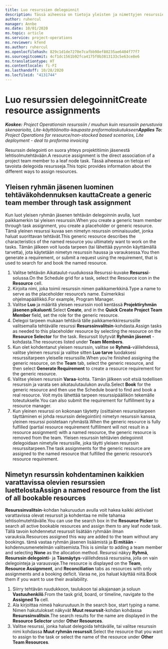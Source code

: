 ```yaml
---
title: Luo resurssien delegoinnit
description: Tässä aiheessa on tietoja yleisten ja nimettyjen resurssien delegointien luomisesta.
author: ruhercul
manager: Annbe
ms.date: 10/01/2020
ms.topic: article
ms.service: project-operations
ms.reviewer: kfend
ms.author: ruhercul
ms.openlocfilehash: 829c1d1de7270e7cafbb98ef80235ae6404f77f7
ms.sourcegitcommit: 4cf1dc1561b92fca4175f0b3813133c5e63ce8e6
ms.translationtype: HT
ms.contentlocale: fi-FI
ms.lasthandoff: 10/28/2020
ms.locfileid: "4131744"
---
```

# <a name="create-resource-assignments"></a><span data-ttu-id="7e926-103">Luo resurssien delegoinnit</span><span class="sxs-lookup"><span data-stu-id="7e926-103">Create resource assignments</span></span>

<span data-ttu-id="7e926-104">_**Koskee:** Project Operationsin resurssiin / muuhun kuin resurssiin perustuvia skenaarioita, Lite-käyttöönotto-kaupasta proformalaskutukseen_</span><span class="sxs-lookup"><span data-stu-id="7e926-104">_**Applies To:** Project Operations for resource/non-stocked based scenarios, Lite deployment - deal to proforma invoicing_</span></span>


<span data-ttu-id="7e926-105">Resurssin delegointi on suora yhteys projektitiimin jäsenestä lehtisolmutehtävään.</span><span class="sxs-lookup"><span data-stu-id="7e926-105">A resource assignment is the direct association of a project team member to a leaf node task.</span></span> <span data-ttu-id="7e926-106">Tässä aiheessa on tietoja eri tavoista delegoida resursseja.</span><span class="sxs-lookup"><span data-stu-id="7e926-106">This topic provides information about the different ways to assign resources.</span></span>

## <a name="create-a-generic-team-member-through-task-assignment"></a><span data-ttu-id="7e926-107">Yleisen ryhmän jäsenen luominen tehtäväkohdennuksen kautta</span><span class="sxs-lookup"><span data-stu-id="7e926-107">Create a generic team member through task assignment</span></span>


<span data-ttu-id="7e926-108">Kun luot yleisen ryhmän jäsenen tehtävän delegoinnin avulla, luot paikkamerkin tai yleisen resurssin.</span><span class="sxs-lookup"><span data-stu-id="7e926-108">When you create a generic team member through task assignment, you create a placeholder or generic resource.</span></span> <span data-ttu-id="7e926-109">Tämä yleinen resurssi kuvaa sen nimetyn resurssin ominaisuudet, jonka haluat suorittavan tehtävät.</span><span class="sxs-lookup"><span data-stu-id="7e926-109">This generic resource describes the characteristics of the named resource you ultimately want to work on the tasks.</span></span> <span data-ttu-id="7e926-110">Tämän jälkeen voit luoda tarpeen (tai lähettää pyynnön käyttämällä tarvetta), jota käytetään nimetyn resurssin haussa ja varauksessa.</span><span class="sxs-lookup"><span data-stu-id="7e926-110">You then generate a requirement, or submit a request using the requirement, that is used to search for and book the named resource.</span></span>

1. <span data-ttu-id="7e926-111">Valitse tehtävän Aikataulut-ruudukossa Resurssi-kuvake **Resurssi**-solussa.</span><span class="sxs-lookup"><span data-stu-id="7e926-111">On the Schedule grid for a task, select the Resource icon in the **Resource** cell.</span></span>
2. <span data-ttu-id="7e926-112">Kirjoita nimi, joka toimii resurssin nimen paikkamerkkinä.</span><span class="sxs-lookup"><span data-stu-id="7e926-112">Type a name to serve as the placeholder resource’s name.</span></span> <span data-ttu-id="7e926-113">Esimerkiksi ohjelmapäällikkö.</span><span class="sxs-lookup"><span data-stu-id="7e926-113">For example, Program Manager.</span></span>
3. <span data-ttu-id="7e926-114">Valitse **Luo** ja määritä yleisen resurssin rooli kentässä **Projektiryhmän jäsenen pikaluonti**.</span><span class="sxs-lookup"><span data-stu-id="7e926-114">Select **Create**, and in the **Quick Create Project Team Member** field, set the role for the generic resource.</span></span>
4. <span data-ttu-id="7e926-115">Delegoi tarpeen mukaan tehtäviä tälle paikkamerkkiresurssille valitsemalla tehtävälle resurssi **Resurssinvalitsin**-kohdasta.</span><span class="sxs-lookup"><span data-stu-id="7e926-115">Assign tasks as needed to this placeholder resource by selecting the resource on the **Resource Selector** for the task.</span></span> <span data-ttu-id="7e926-116">Resurssit löytyvät **Ryhmän jäsenet** -kohdasta.</span><span class="sxs-lookup"><span data-stu-id="7e926-116">The resources listed under **Team Members**.</span></span>
5. <span data-ttu-id="7e926-117">Kun olet kohdentanut yleisen resurssin, valitse se **Ryhmä**-välilehdessä, valitse yleinen resurssi ja valitse sitten **Luo tarve** luodaksesi resurssitarpeen yleiselle resurssille.</span><span class="sxs-lookup"><span data-stu-id="7e926-117">When you’re finished assigning the generic resource, on the **Team** tab, select the generic resource, and then select **Generate Requirement** to create a resource requirement for the generic resource.</span></span>
6. <span data-ttu-id="7e926-118">Valitse yleisen resurssin **Varaa**-kohta. Tämän jälkeen voit etsiä todellisen resurssin ja varata sen aikataulutaulukon avulla.</span><span class="sxs-lookup"><span data-stu-id="7e926-118">Select **Book** for the generic resource and then use the Schedule board to find and book a real resource.</span></span> <span data-ttu-id="7e926-119">Voit myös lähettää tarpeen resurssipäällikön tekemälle toteutukselle.</span><span class="sxs-lookup"><span data-stu-id="7e926-119">You can also submit the requirement for fulfillment by a resource manager.</span></span>
7. <span data-ttu-id="7e926-120">Kun yleinen resurssi on kokonaan täytetty (osittainen resurssitarpeen täyttäminen ei johda resurssin delegointiin) nimetyn resurssin kanssa, yleinen resurssi poistetaan ryhmästä.</span><span class="sxs-lookup"><span data-stu-id="7e926-120">When the generic resource is fully fulfilled (partial resource requirement fulfillment will not result in a resource assignment) with a named resource, the generic resource is removed from the team.</span></span> <span data-ttu-id="7e926-121">Yleisen resurssin tehtävien delegoinnit delegoidaan nimetylle resurssille, joka täytti yleisen resurssin resurssitarpeen.</span><span class="sxs-lookup"><span data-stu-id="7e926-121">The task assignments for the generic resource are assigned to the named resource that fulfilled the generic resource’s resource requirement.</span></span>

## <a name="assign-a-named-resource-from-the-list-of-all-bookable-resources"></a><span data-ttu-id="7e926-122">Nimetyn resurssin kohdentaminen kaikkien varattavissa olevien resurssien luettelosta</span><span class="sxs-lookup"><span data-stu-id="7e926-122">Assign a named resource from the list of all bookable resources</span></span>

<span data-ttu-id="7e926-123">**Resurssinvalitsin**-kohdan hakuruudun avulla voit hakea kaikki aktiiviset varattavissa olevat resurssit ja kohdentaa ne mille tahansa lehtisolmutehtävälle.</span><span class="sxs-lookup"><span data-stu-id="7e926-123">You can use the search box in the **Resource Picker** to search all active bookable resources and assign them to any leaf node task.</span></span> <span data-ttu-id="7e926-124">Tällä tavoin kohdennetut resurssit lisätään ryhmään ilman varauksia.</span><span class="sxs-lookup"><span data-stu-id="7e926-124">Resources assigned this way are added to the team without any bookings.</span></span> <span data-ttu-id="7e926-125">tämä vastaa ryhmän jäsenen lisäämistä ja **Ei mitään** -kohdennusmenetelmän valitsemista.</span><span class="sxs-lookup"><span data-stu-id="7e926-125">This is similar to adding a team member and selecting **None** as the allocation method.</span></span> <span data-ttu-id="7e926-126">Resurssi näkyy **Ryhmä**, **Resurssin delegointi**- ja **Täsmäytys**-välilehdessä resurssina, jolla on vain delegointeja ja varausvaje.</span><span class="sxs-lookup"><span data-stu-id="7e926-126">The resource is displayed on the **Team**, **Resource Assignment**, and **Reconciliation** tabs as resources with only assignments and a booking deficit.</span></span> <span data-ttu-id="7e926-127">Varaa ne, jos haluat käyttää niitä.</span><span class="sxs-lookup"><span data-stu-id="7e926-127">Book them if you want to use their availability.</span></span>

1. <span data-ttu-id="7e926-128">Siirry tehtävän ruudukkoon, taulukoon tai aikajanaan ja soluun **Vastuuhenkilö**.</span><span class="sxs-lookup"><span data-stu-id="7e926-128">From the task grid, board, or timeline, navigate to the **Assigned To** cell.</span></span>
2. <span data-ttu-id="7e926-129">Ala kirjoittaa nimeä hakuruutuun.</span><span class="sxs-lookup"><span data-stu-id="7e926-129">In the search box, start typing a name.</span></span> <span data-ttu-id="7e926-130">Nimen hakutulokset näkyvät **Muut resurssit**-kohdan kohdassa **Resurssinvalitsin**.</span><span class="sxs-lookup"><span data-stu-id="7e926-130">The search results for the name are displayed in the **Resource Selector** under **Other Resources**.</span></span>
3. <span data-ttu-id="7e926-131">Valitse resurssi, jonka haluat delegoida tehtävälle, tai valitse resurssin nimi kohdassa **Muut ryhmän resurssit**.</span><span class="sxs-lookup"><span data-stu-id="7e926-131">Select the resource that you want to assign to the task or select the name of the resource under **Other Team Resources**.</span></span>
